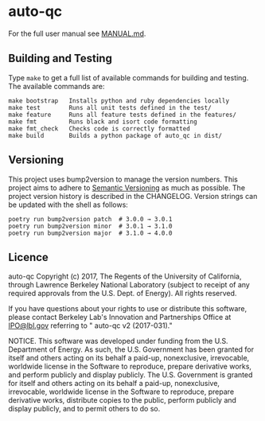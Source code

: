 # auto-qc


For the full user manual see [MANUAL.md](./auto_qc/MANUAL.md).

## Building and Testing

Type `make` to get a full list of available commands for building and testing.
The available commands are:

```console
make bootstrap   Installs python and ruby dependencies locally
make test        Runs all unit tests defined in the test/
make feature     Runs all feature tests defined in the features/
make fmt         Runs black and isort code formatting
make fmt_check   Checks code is correctly formatted
make build       Builds a python package of auto_qc in dist/
```

## Versioning

This project uses bump2version to manage the version numbers. This project aims
to adhere to [Semantic Versioning](http://semver.org/) as much as possible. The
project version history is described in the CHANGELOG. Version strings can be
updated with the shell as follows:

```console
poetry run bump2version patch  # 3.0.0 → 3.0.1
poetry run bump2version minor  # 3.0.1 → 3.1.0
poetry run bump2version major  # 3.1.0 → 4.0.0
```

## Licence

auto-qc Copyright (c) 2017, The Regents of the University of California,
through Lawrence Berkeley National Laboratory (subject to receipt of any
required approvals from the U.S. Dept. of Energy).  All rights reserved.

If you have questions about your rights to use or distribute this software,
please contact Berkeley Lab's Innovation and Partnerships Office at
IPO@lbl.gov referring to " auto-qc v2 (2017-031)."

NOTICE.  This software was developed under funding from the U.S. Department
of Energy.  As such, the U.S. Government has been granted for itself and
others acting on its behalf a paid-up, nonexclusive, irrevocable, worldwide
license in the Software to reproduce, prepare derivative works, and perform
publicly and display publicly. The U.S. Government is granted for itself
and others acting on its behalf a paid-up, nonexclusive, irrevocable,
worldwide license in the Software to reproduce, prepare derivative works,
distribute copies to the public, perform publicly and display publicly, and
to permit others to do so.
